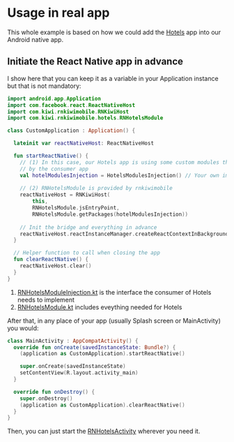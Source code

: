# Usage in real app

This whole example is based on how we could add the [Hotels](../../android/rnkiwimobile/src/main/java/com/kiwi/rnkiwimobile/hotels) app into our Android native app.

## Initiate the React Native app in advance

I show here that you can keep it as a variable in your Application instance but that is not mandatory:

```kt
import android.app.Application
import com.facebook.react.ReactNativeHost
import com.kiwi.rnkiwimobile.RNKiwiHost
import com.kiwi.rnkiwimobile.hotels.RNHotelsModule

class CustomApplication : Application() {

  lateinit var reactNativeHost: ReactNativeHost

  fun startReactNative() {
    // (1) In this case, our Hotels app is using some custom modules that need to be implemented
    // by the consumer app
    val hotelModulesInjection = HotelsModulesInjection() // Your own implementation of it
    
    // (2) RNHotelsModule is provided by rnkiwimobile
    reactNativeHost = RNKiwiHost(
        this,
        RNHotelsModule.jsEntryPoint,
        RNHotelsModule.getPackages(hotelModulesInjection))
        
    // Init the bridge and everything in advance
    reactNativeHost.reactInstanceManager.createReactContextInBackground()
  }

  // Helper function to call when closing the app
  fun clearReactNative() {
    reactNativeHost.clear()
  }
}
```

1. [RNHotelsModuleInjection.kt](../../android/rnkiwimobile/src/main/java/com/kiwi/rnkiwimobile/hotels/RNHotelsModuleInjection) is the interface the consumer of Hotels needs to implement
2. [RNHotelsModule.kt](../../android/rnkiwimobile/src/main/java/com/kiwi/rnkiwimobile/hotels/RNHotelsModule) includes eveything needed for Hotels

After that, in any place of your app (usually Splash screen or MainActivity) you would:

```kt
class MainActivity : AppCompatActivity() {
  override fun onCreate(savedInstanceState: Bundle?) {
    (application as CustomApplication).startReactNative()

    super.onCreate(savedInstanceState)
    setContentView(R.layout.activity_main)
  }

  override fun onDestroy() {
    super.onDestroy()
    (application as CustomApplication).clearReactNative()
  }
}
```

Then, you can just start the [RNHotelsActivity](../../android/rnkiwimobile/src/main/java/com/kiwi/rnkiwimobile/hotels/RNHotelsActivity) wherever you need it.
